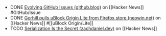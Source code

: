 - DONE [Evolving GitHub Issues (github.blog)](https://news.ycombinator.com/item?id=41708174) on [[Hacker News]] #GitHub/Issue
- DONE [Gorhill pulls uBlock Origin Lite from Firefox store (neowin.net)](https://news.ycombinator.com/item?id=41707418) on [[Hacker News]] #[[uBlock Origin/Lite]]
- TODO [Serialization Is the Secret (zachdaniel.dev)](https://news.ycombinator.com/item?id=41687240) on [[Hacker News]]